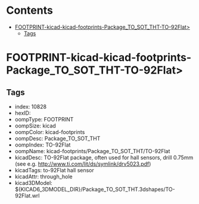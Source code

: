 



Contents
========

* [FOOTPRINT-kicad-kicad-footprints-Package_TO_SOT_THT-TO-92Flat>](#footprint-kicad-kicad-footprints-package_to_sot_tht-to-92flat)
	* [Tags](#tags)

# FOOTPRINT-kicad-kicad-footprints-Package_TO_SOT_THT-TO-92Flat>

## Tags

- index: 10828
- hexID: 
- oompType: FOOTPRINT
- oompSize: kicad
- oompColor: kicad-footprints
- oompDesc: Package_TO_SOT_THT
- oompIndex: TO-92Flat
- oompName: kicad-footprints/Package_TO_SOT_THT/TO-92Flat
- kicadDesc: TO-92Flat package, often used for hall sensors, drill 0.75mm (see e.g. http://www.ti.com/lit/ds/symlink/drv5023.pdf)
- kicadTags: to-92Flat hall sensor
- kicadAttr: through_hole
- kicad3DModel: ${KICAD6_3DMODEL_DIR}/Package_TO_SOT_THT.3dshapes/TO-92Flat.wrl
